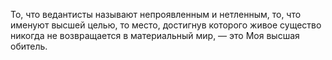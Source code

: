 То, что ведантисты называют непроявленным и нетленным, то, что именуют высшей целью, то место, достигнув которого живое существо никогда не возвращается в материальный мир, — это Моя высшая обитель.